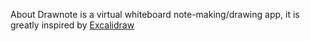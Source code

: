 About
Drawnote is a virtual whiteboard note-making/drawing app, it is greatly inspired by [Excalidraw](https://github.com/excalidraw/excalidraw)
